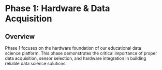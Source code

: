 # Phase 1: Hardware & Data Acquisition

## Overview

Phase 1 focuses on the hardware foundation of our educational data science platform. This phase demonstrates the critical importance of proper data acquisition, sensor selection, and hardware integration in building reliable data science solutions.

